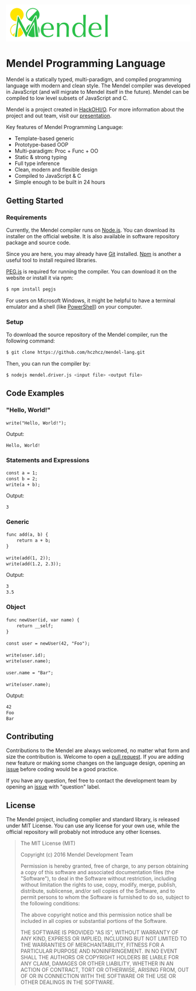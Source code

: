 ![Mendel Logo](mendel_logo_small.png)

# Mendel Programming Language

Mendel is a statically typed, multi-paradigm, and compiled programming language with modern and clean style. The Mendel compiler was developed in JavaScript (and will migrate to Mendel itself in the future). Mendel can be compiled to low level subsets of JavaScript and C.

Mendel is a project created in [HackOHI/O](http://hack.osu.edu/). For more information about the project and out team, visit our [presentation](http://go.osu.edu/intro2mendel).

Key features of Mendel Programming Language:

* Template-based generic
* Prototype-based OOP
* Multi-paradigm: Proc + Func + OO
* Static & strong typing
* Full type inference
* Clean, modern and flexible design
* Compiled to JavaScript & C
* Simple enough to be built in 24 hours

## Getting Started

### Requirements

Currently, the Mendel compiler runs on [Node.js](https://nodejs.org/). You can download its installer on the official website. It is also available in software repository package and source code.

Since you are here, you may already have [Git](https://www.git-scm.com/) installed. [Npm](https://www.npmjs.com/) is another a useful tool to install required libraries.

[PEG.js](http://pegjs.org/) is required for running the compiler. You can download it on the website or install it via npm:

```bash
$ npm install pegjs
```

For users on Microsoft Windows, it might be helpful to have a terminal emulator and a shell (like [PowerShell](https://microsoft.com/powershell)) on your computer.

### Setup

To download the source repository of the Mendel compiler, run the following command:

```bash
$ git clone https://github.com/hczhcz/mendel-lang.git
```

Then, you can run the compiler by:

```bash
$ nodejs mendel.driver.js <input file> <output file>
```

## Code Examples

### "Hello, World!"

```
write("Hello, World!");
```

Output:

```
Hello, World!
```

### Statements and Expressions

```
const a = 1;
const b = 2;
write(a + b);
```

Output:

```
3
```

### Generic

```
func add(a, b) {
    return a + b;
}

write(add(1, 2));
write(add(1.2, 2.3));
```

Output:

```
3
3.5
```

### Object

```
func newUser(id, var name) {
    return __self;
}

const user = newUser(42, "Foo");

write(user.id);
write(user.name);

user.name = "Bar";

write(user.name);
```

Output:

```
42
Foo
Bar
```

## Contributing

Contributions to the Mendel are always welcomed, no matter what form and size the contribution is. Welcome to open a [pull request](https://github.com/hczhcz/mendel-lang/pulls). If you are adding new feature or making some changes on the language design, opening an [issue](https://github.com/hczhcz/mendel-lang/issues) before coding would be a good practice.

If you have any question, feel free to contact the development team by opening an [issue](https://github.com/hczhcz/mendel-lang/issues) with "question" label.

## License

The Mendel project, including complier and standard library, is released under MIT License. You can use any license for your own use, while the official repository will probably not introduce any other licenses.

> The MIT License (MIT)
>
> Copyright (c) 2016 Mendel Development Team
>
> Permission is hereby granted, free of charge, to any person obtaining a copy of this software and associated documentation files (the "Software"), to deal in the Software without restriction, including without limitation the rights to use, copy, modify, merge, publish, distribute, sublicense, and/or sell copies of the Software, and to permit persons to whom the Software is furnished to do so, subject to the following conditions:
>
> The above copyright notice and this permission notice shall be included in all copies or substantial portions of the Software.
>
> THE SOFTWARE IS PROVIDED "AS IS", WITHOUT WARRANTY OF ANY KIND, EXPRESS OR IMPLIED, INCLUDING BUT NOT LIMITED TO THE WARRANTIES OF MERCHANTABILITY, FITNESS FOR A PARTICULAR PURPOSE AND NONINFRINGEMENT. IN NO EVENT SHALL THE AUTHORS OR COPYRIGHT HOLDERS BE LIABLE FOR ANY CLAIM, DAMAGES OR OTHER LIABILITY, WHETHER IN AN ACTION OF CONTRACT, TORT OR OTHERWISE, ARISING FROM, OUT OF OR IN CONNECTION WITH THE SOFTWARE OR THE USE OR OTHER DEALINGS IN THE SOFTWARE.
